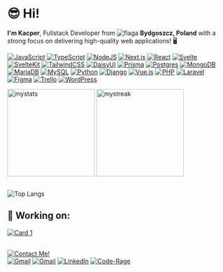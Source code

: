 # 😎 **Hi!**
**I'm Kacper**, Fullstack Developer from ![flaga](https://github.com/user-attachments/assets/750a85a1-06d6-402a-b716-eea912380e0b) **Bydgoszcz, Poland** with a strong focus on delivering high-quality web applications! 🖥

[![JavaScript](https://img.shields.io/badge/JavaScript-F7DF1E?logo=javascript&logoColor=000)](#) 
[![TypeScript](https://img.shields.io/badge/TypeScript-3178C6?logo=typescript&logoColor=fff)](#) 
[![NodeJS](https://img.shields.io/badge/Node.js-6DA55F?logo=node.js&logoColor=white)](#)
[![Next.js](https://img.shields.io/badge/Next.js-black?logo=next.js&logoColor=white)](#)
[![React](https://img.shields.io/badge/React-%2320232a.svg?logo=react&logoColor=%2361DAFB)](#)
[![Svelte](https://img.shields.io/badge/Svelte-%23f1413d.svg?logo=svelte&logoColor=white)](#) 
[![SvelteKit](https://img.shields.io/badge/SvelteKit-%23f1413d.svg?logo=svelte&logoColor=white)](#) 
[![TailwindCSS](https://img.shields.io/badge/Tailwind%20CSS-%2338B2AC.svg?logo=tailwind-css&logoColor=white)](#) 
[![DaisyUI](https://img.shields.io/badge/DaisyUI-5A0EF8?logo=daisyui&logoColor=fff)](#)
[![Prisma](https://img.shields.io/badge/Prisma-2D3748?logo=prisma&logoColor=white)](#)
[![Postgres](https://img.shields.io/badge/Postgres-%23316192.svg?logo=postgresql&logoColor=white)](#)
[![MongoDB](https://img.shields.io/badge/MongoDB-%234ea94b.svg?logo=mongodb&logoColor=white)](#)
[![MariaDB](https://img.shields.io/badge/MariaDB-003545?logo=mariadb&logoColor=white)](#)
[![MySQL](https://img.shields.io/badge/MySQL-4479A1?logo=mysql&logoColor=fff)](#)
[![Python](https://img.shields.io/badge/Python-3776AB?logo=python&logoColor=fff)](#) 
[![Django](https://img.shields.io/badge/Django-%23092E20.svg?logo=django&logoColor=white)](#) 
[![Vue.js](https://img.shields.io/badge/Vue.js-4FC08D?logo=vuedotjs&logoColor=fff)](#) 
[![PHP](https://img.shields.io/badge/php-%23777BB4.svg?&logo=php&logoColor=white)](#) 
[![Laravel](https://img.shields.io/badge/Laravel-%23FF2D20.svg?logo=laravel&logoColor=white)](#) 
[![Figma](https://img.shields.io/badge/Figma-F24E1E?logo=figma&logoColor=white)](#)
[![Trello](https://img.shields.io/badge/Trello-0052CC?logo=trello&logoColor=fff)](#)
[![WordPress](https://img.shields.io/badge/WordPress-%2321759B.svg?logo=wordpress&logoColor=white)](#)

<span>
  <img height=200 align="center" src="https://github-readme-stats.vercel.app/api?username=wsmajt&show_icons=true&theme=tokyonight&rank_icon=github&custom_title=Github%20Stats&card_width=384" alt="mystats" />
</span>
<span>
  <img height=200 align="center" src="https://github-readme-streak-stats.herokuapp.com/?user=wsmajt&theme=tokyonight&fire=EB5454&card_width=384" alt="mystreak"/>
</span>

\
![Top Langs](https://github-readme-stats.vercel.app/api/top-langs/?username=wsmajt&layout=compact&theme=tokyonight&card_width=991&langs_count=10)

## 🔨 **Working on**:
[![Card 1](https://github-readme-stats.vercel.app/api/pin/?username=wsmajt&repo=laravel-vue-skeleton&theme=tokyonight)](https://github.com/wsmajt/laravel-vue-skeleton)

\
[<img alt="Contact Me!" src="https://img.shields.io/badge/inquires%3F-contact_me-8850D9?style=flat">](#)  
[<img alt="Gmail" src="https://img.shields.io/badge/Gmail-D14836?logo=gmail&logoColor=white">](mailto:kacpermusz@gmail.com) 
[<img alt="Gmail" src="https://img.shields.io/badge/wsmajt-%235865F2.svg?&logo=discord&logoColor=white">](#) 
[<img alt="LinkedIn" src="https://custom-icon-badges.demolab.com/badge/LinkedIn-0A66C2?logo=linkedin-white&logoColor=fff">](https://www.linkedin.com/in/kacperm-wsmajt)
[<img alt="Code-Rage" src="https://img.shields.io/badge/%7BCode--Rage%7D-Software_House-AE6FFF?labelColor=8A4DFF">](https://code-rage.net/)
